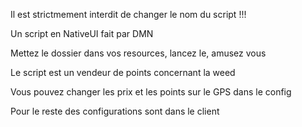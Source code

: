Il est strictmement interdit de changer le nom du script !!!

Un script en NativeUI fait par DMN

Mettez le dossier dans vos resources, lancez le, amusez vous

Le script est un vendeur de points concernant la weed

Vous pouvez changer les prix et les points sur le GPS dans le config

Pour le reste des configurations sont dans le client
